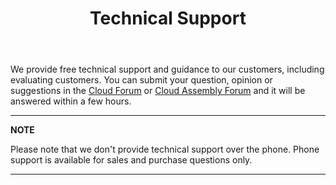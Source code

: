 ﻿---
id: "support"
url: "assembly/getting-started/support"
title: "Technical Support"
weight: 7
productName: "GroupDocs.Assembly Cloud"
description: "GroupDocs provides free technical support and guidance to customers, including evaluating customers. Submit your question, opinion or suggestions on our forums."
keywords: "groupdocs assembly cloud report generation document automation technical support"
---

We provide free technical support and guidance to our customers, including evaluating customers.
You can submit your question, opinion or suggestions in the [Cloud Forum](https://forum.groupdocs.cloud/) or [Cloud Assembly Forum](https://forum.groupdocs.cloud/c/assembly) and it will be answered within a few hours.

---
**NOTE**

Please note that we don't provide technical support over the phone. Phone support is available for sales and purchase questions only.

---
